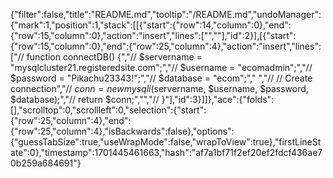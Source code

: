 {"filter":false,"title":"README.md","tooltip":"/README.md","undoManager":{"mark":1,"position":1,"stack":[[{"start":{"row":14,"column":0},"end":{"row":15,"column":0},"action":"insert","lines":["",""],"id":2}],[{"start":{"row":15,"column":0},"end":{"row":25,"column":4},"action":"insert","lines":["// function connectDB() {","//         $servername = \"mysqlcluster21.registeredsite.com\";","//         $username = \"ecomadmin\";","//         $password = \"Pikachu23343!\";","//         $database = \"ecom\";","        ","//     // Create connection","//         $conn = new mysqli($servername, $username, $password, $database);","//         return $conn;","","// }"],"id":3}]]},"ace":{"folds":[],"scrolltop":0,"scrollleft":0,"selection":{"start":{"row":25,"column":4},"end":{"row":25,"column":4},"isBackwards":false},"options":{"guessTabSize":true,"useWrapMode":false,"wrapToView":true},"firstLineState":0},"timestamp":1701445461663,"hash":"af7a1bf71f2ef20ef2fdcf436ae70b259a684691"}